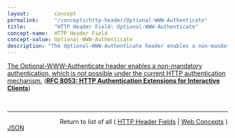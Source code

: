 ```yaml
---
layout:        concept
permalink:     "/concepts/http-header/Optional-WWW-Authenticate"
title:         "HTTP Header Field: Optional-WWW-Authenticate"
concept-name:  HTTP Header Field
concept-value: Optional-WWW-Authenticate
description: "The Optional-WWW-Authenticate header enables a non-mandatory authentication, which is not possible under the current HTTP authentication mechanism."
---
```


[The Optional-WWW-Authenticate header enables a non-mandatory authentication, which is not possible under the current HTTP authentication mechanism.](http://tools.ietf.org/html/rfc8053#section-3 "Read documentation for HTTP Header Field &#34;Optional-WWW-Authenticate&#34;") (**[RFC 8053: HTTP Authentication Extensions for Interactive Clients](/specs/IETF/RFC/8053 "This document specifies extensions for the HTTP authentication framework for interactive clients. Currently, fundamental features of HTTP-level authentication are insufficient for complex requirements of various Web-based applications. This forces these applications to implement their own authentication frameworks by means such as HTML forms, which becomes one of the hurdles against introducing secure authentication mechanisms handled jointly by servers and user agents. The extended framework fills gaps between Web application requirements and HTTP authentication provisions to solve the above problems, while maintaining compatibility with existing Web and non-Web uses of HTTP authentication.")**)

<br/>
<hr/>

<p style="float : left"><a href="./Optional-WWW-Authenticate.json" title="JSON representing this particular Web Concept value">JSON</a></p>
<p style="text-align: right">Return to list of all ( <a href="../http-header/">HTTP Header Fields</a> | <a href="../">Web Concepts</a> )</p>
